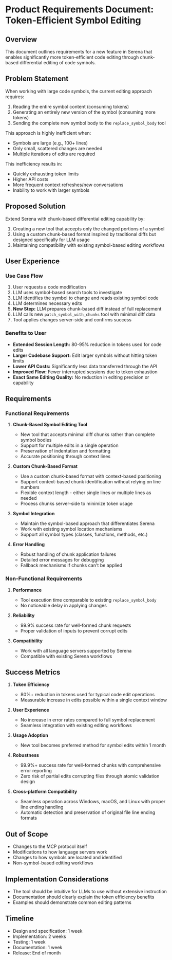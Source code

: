# Product Requirements Document: Token-Efficient Symbol Editing

## Overview

This document outlines requirements for a new feature in Serena that enables significantly more token-efficient code editing through chunk-based differential editing of code symbols.

## Problem Statement

When working with large code symbols, the current editing approach requires:
1. Reading the entire symbol content (consuming tokens)
2. Generating an entirely new version of the symbol (consuming more tokens)
3. Sending the complete new symbol body to the `replace_symbol_body` tool

This approach is highly inefficient when:
- Symbols are large (e.g., 100+ lines)
- Only small, scattered changes are needed
- Multiple iterations of edits are required

This inefficiency results in:
- Quickly exhausting token limits
- Higher API costs
- More frequent context refreshes/new conversations
- Inability to work with larger symbols

## Proposed Solution

Extend Serena with chunk-based differential editing capability by:
1. Creating a new tool that accepts only the changed portions of a symbol
2. Using a custom chunk-based format inspired by traditional diffs but designed specifically for LLM usage
3. Maintaining compatibility with existing symbol-based editing workflows

## User Experience

### Use Case Flow

1. User requests a code modification
2. LLM uses symbol-based search tools to investigate
3. LLM identifies the symbol to change and reads existing symbol code
4. LLM determines necessary edits
5. **New Step:** LLM prepares chunk-based diff instead of full replacement
6. LLM calls new `patch_symbol_with_chunks` tool with minimal diff data
7. Tool applies changes server-side and confirms success

### Benefits to User

- **Extended Session Length:** 80-95% reduction in tokens used for code edits
- **Larger Codebase Support:** Edit larger symbols without hitting token limits
- **Lower API Costs:** Significantly less data transferred through the API
- **Improved Flow:** Fewer interrupted sessions due to token exhaustion
- **Exact Same Editing Quality:** No reduction in editing precision or capability

## Requirements

### Functional Requirements

1. **Chunk-Based Symbol Editing Tool**
   - New tool that accepts minimal diff chunks rather than complete symbol bodies
   - Support for multiple edits in a single operation
   - Preservation of indentation and formatting
   - Accurate positioning through context lines

2. **Custom Chunk-Based Format**
   - Use a custom chunk-based format with context-based positioning
   - Support context-based chunk identification without relying on line numbers
   - Flexible context length - either single lines or multiple lines as needed
   - Process chunks server-side to minimize token usage

3. **Symbol Integration**
   - Maintain the symbol-based approach that differentiates Serena
   - Work with existing symbol location mechanisms
   - Support all symbol types (classes, functions, methods, etc.)

4. **Error Handling**
   - Robust handling of chunk application failures
   - Detailed error messages for debugging
   - Fallback mechanisms if chunks can't be applied

### Non-Functional Requirements

1. **Performance**
   - Tool execution time comparable to existing `replace_symbol_body`
   - No noticeable delay in applying changes

2. **Reliability**
   - 99.9% success rate for well-formed chunk requests
   - Proper validation of inputs to prevent corrupt edits

3. **Compatibility**
   - Work with all language servers supported by Serena
   - Compatible with existing Serena workflows

## Success Metrics

1. **Token Efficiency**
   - 80%+ reduction in tokens used for typical code edit operations
   - Measurable increase in edits possible within a single context window

2. **User Experience**
   - No increase in error rates compared to full symbol replacement
   - Seamless integration with existing editing workflows

3. **Usage Adoption**
   - New tool becomes preferred method for symbol edits within 1 month

4. **Robustness**
   - 99.9%+ success rate for well-formed chunks with comprehensive error reporting
   - Zero risk of partial edits corrupting files through atomic validation design

5. **Cross-platform Compatibility**
   - Seamless operation across Windows, macOS, and Linux with proper line ending handling
   - Automatic detection and preservation of original file line ending formats

## Out of Scope

- Changes to the MCP protocol itself
- Modifications to how language servers work
- Changes to how symbols are located and identified
- Non-symbol-based editing workflows

## Implementation Considerations

- The tool should be intuitive for LLMs to use without extensive instruction
- Documentation should clearly explain the token efficiency benefits
- Examples should demonstrate common editing patterns

## Timeline

- Design and specification: 1 week
- Implementation: 2 weeks
- Testing: 1 week
- Documentation: 1 week
- Release: End of month
